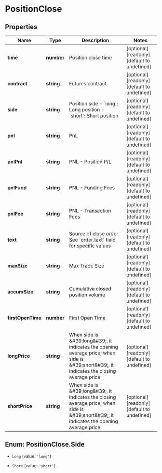 # PositionClose

## Properties

Name | Type | Description | Notes
------------ | ------------- | ------------- | -------------
**time** | **number** | Position close time | [optional] [readonly] [default to undefined]
**contract** | **string** | Futures contract | [optional] [readonly] [default to undefined]
**side** | **string** | Position side  - &#x60;long&#x60;: Long position - &#x60;short&#x60;: Short position | [optional] [readonly] [default to undefined]
**pnl** | **string** | PnL | [optional] [readonly] [default to undefined]
**pnlPnl** | **string** | PNL - Position P/L | [optional] [readonly] [default to undefined]
**pnlFund** | **string** | PNL - Funding Fees | [optional] [readonly] [default to undefined]
**pnlFee** | **string** | PNL - Transaction Fees | [optional] [readonly] [default to undefined]
**text** | **string** | Source of close order. See &#x60;order.text&#x60; field for specific values | [optional] [readonly] [default to undefined]
**maxSize** | **string** | Max Trade Size | [optional] [readonly] [default to undefined]
**accumSize** | **string** | Cumulative closed position volume | [optional] [readonly] [default to undefined]
**firstOpenTime** | **number** | First Open Time | [optional] [readonly] [default to undefined]
**longPrice** | **string** | When side is \&#39;long\&#39;, it indicates the opening average price; when side is \&#39;short\&#39;, it indicates the closing average price | [optional] [readonly] [default to undefined]
**shortPrice** | **string** | When side is \&#39;long\&#39;, it indicates the closing average price; when side is \&#39;short\&#39;, it indicates the opening average price | [optional] [readonly] [default to undefined]

## Enum: PositionClose.Side

* `Long` (value: `'long'`)

* `Short` (value: `'short'`)


